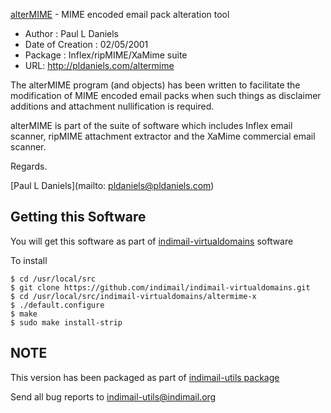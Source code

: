 [alterMIME](http://pldaniels.com/altermime/) - MIME encoded email pack alteration tool

* Author : Paul L Daniels
* Date of Creation : 02/05/2001
* Package : Inflex/ripMIME/XaMime suite
* URL: http://pldaniels.com/altermime

The alterMIME program (and objects) has been written to facilitate the modification of MIME encoded email packs when such things as disclaimer additions and attachment nullification is required.

alterMIME is part of the suite of software which includes Inflex email scanner, ripMIME attachment extractor and the XaMime commercial email scanner.

 Regards.

[Paul L Daniels](mailto: pldaniels@pldaniels.com)

## Getting this Software

You will get this software as part of [indimail-virtualdomains](https://github.com/indimail/indimail-virtualdomains/tree/master/fortune-x) software

To install 

```
$ cd /usr/local/src
$ git clone https://github.com/indimail/indimail-virtualdomains.git
$ cd /usr/local/src/indimail-virtualdomains/altermime-x
$ ./default.configure
$ make
$ sudo make install-strip
```

## NOTE

This version has been packaged as part of [indimail-utils package](https://github.com/indimail/indimail-virtualdomains)

Send all bug reports to indimail-utils@indimail.org 
